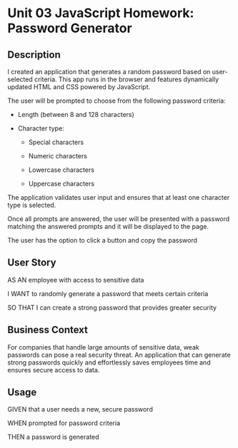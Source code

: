 # Unit 03 JavaScript Homework: Password Generator

## Description

I created an application that generates a random password based on user-selected criteria. This app runs in the browser and features dynamically updated HTML and CSS powered by JavaScript.

The user will be prompted to choose from the following password criteria:

* Length (between 8 and 128 characters)

* Character type:

  * Special characters 

  * Numeric characters

  * Lowercase characters

  * Uppercase characters

The application validates user input and ensures that at least one character type is selected.

Once all prompts are answered, the user will be presented with a password matching the answered prompts and it will be displayed to the page.

The user has the option to click a button and copy the password


## User Story

AS AN employee with access to sensitive data

I WANT to randomly generate a password that meets certain criteria

SO THAT I can create a strong password that provides greater security

## Business Context

For companies that handle large amounts of sensitive data, weak passwords can pose a real security threat. An application that can generate strong passwords quickly and effortlessly saves employees time and ensures secure access to data.

## Usage

GIVEN that a user needs a new, secure password

WHEN prompted for password criteria

THEN a password is generated

